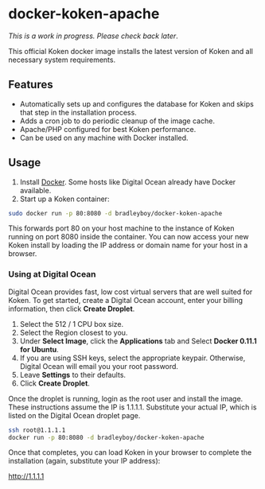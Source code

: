# docker-koken-apache

*This is a work in progress. Please check back later*.

This official Koken docker image installs the latest version of Koken and all necessary system requirements.

## Features

* Automatically sets up and configures the database for Koken and skips that step in the installation process.
* Adds a cron job to do periodic cleanup of the image cache.
* Apache/PHP configured for best Koken performance.
* Can be used on any machine with Docker installed.

## Usage

1. Install [Docker](https://www.docker.io/gettingstarted/#h_installation). Some hosts like Digital Ocean already have Docker available.
2. Start up a Koken container:

~~~bash
sudo docker run -p 80:8080 -d bradleyboy/docker-koken-apache
~~~

This forwards port 80 on your host machine to the instance of Koken running on port 8080 inside the container. You can now access your new Koken install by loading the IP address or domain name for your host in a browser.

### Using at Digital Ocean

Digital Ocean provides fast, low cost virtual servers that are well suited for Koken. To get started, create a Digital Ocean account, enter your billing information, then click **Create Droplet**.

1. Select the 512 / 1 CPU box size.
2. Select the Region closest to you.
3. Under **Select Image**, click the **Applications** tab and Select **Docker 0.11.1 for Ubuntu**.
4. If you are using SSH keys, select the appropriate keypair. Otherwise, Digital Ocean will email you your root password.
5. Leave **Settings** to their defaults.
6. Click **Create Droplet**.

Once the droplet is running, login as the root user and install the image. These instructions assume the IP is 1.1.1.1. Substitute your actual IP, which is listed on the Digital Ocean droplet page.

~~~bash
ssh root@1.1.1.1
docker run -p 80:8080 -d bradleyboy/docker-koken-apache
~~~

Once that completes, you can load Koken in your browser to complete the installation (again, substitute your IP address):

http://1.1.1.1
